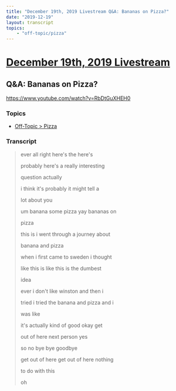 ```yaml
---
title: "December 19th, 2019 Livestream Q&A: Bananas on Pizza?"
date: "2019-12-19"
layout: transcript
topics:
    - "off-topic/pizza"
---
```

# [December 19th, 2019 Livestream](../2019-12-19.md)
## Q&A: Bananas on Pizza?
https://www.youtube.com/watch?v=RbDtGuXHEH0

### Topics
* [Off-Topic > Pizza](../topics/off-topic/pizza.md)

### Transcript

> ever all right here's the here's
>
> probably here's a really interesting
>
> question actually
>
> i think it's probably it might tell a
>
> lot about you
>
> um banana some pizza yay bananas on
>
> pizza
>
> this is i went through a journey about
>
> banana and pizza
>
> when i first came to sweden i thought
>
> like this is like this is the dumbest
>
> idea
>
> ever i don't like winston and then i
>
> tried i tried the banana and pizza and i
>
> was like
>
>  it's actually kind of good okay get
>
> out of here next person yes
>
> so no bye bye goodbye
>
> get out of here get out of here nothing
>
> to do with this
>
> oh
>
